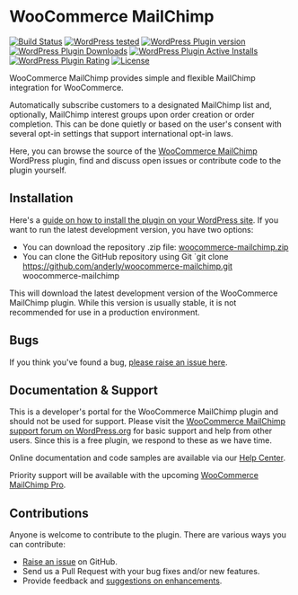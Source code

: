 WooCommerce MailChimp
======================
[![Build Status](https://img.shields.io/travis/anderly/woocommerce-mailchimp/master.svg?style=flat-square)](https://travis-ci.org/anderly/woocommerce-mailchimp)
[![WordPress tested](https://img.shields.io/wordpress/v/woocommerce-mailchimp.svg?style=flat-square)](https://wordpress.org/plugins/woocommerce-mailchimp/)
[![WordPress Plugin version](https://img.shields.io/wordpress/plugin/v/woocommerce-mailchimp.svg?style=flat-square)](https://wordpress.org/plugins/woocommerce-mailchimp/)
[![WordPress Plugin Downloads](https://img.shields.io/wordpress/plugin/dt/woocommerce-mailchimp.svg?style=flat-square)](https://wordpress.org/plugins/woocommerce-mailchimp/)
[![WordPress Plugin Active Installs](https://img.shields.io/wordpress/plugin/installs/woocommerce-mailchimp.svg?style=flat-square)](https://wordpress.org/plugins/woocommerce-mailchimp/)
[![WordPress Plugin Rating](https://img.shields.io/wordpress/plugin/r/woocommerce-mailchimp.svg?style=flat-square)](https://wordpress.org/plugins/woocommerce-mailchimp/)
[![License](https://img.shields.io/badge/license-GPLv3-red.svg?style=flat-square)](http://opensource.org/licenses/GPL-3.0)

WooCommerce MailChimp provides simple and flexible MailChimp integration for WooCommerce.

Automatically subscribe customers to a designated MailChimp list and, optionally, MailChimp interest groups upon order creation or order completion. This can be done quietly or based on the user's consent with several opt-in settings that support international opt-in laws.

Here, you can browse the source of the [WooCommerce MailChimp](https://wordpress.org/plugins/woocommerce-mailchimp/) WordPress plugin, find and discuss open issues or contribute code to the plugin yourself.

Installation
------------

Here's a [guide on how to install the plugin on your WordPress site](https://wordpress.org/plugins/woocommerce-mailchimp/installation/).
If you want to run the latest development version, you have two options:

* You can download the repository .zip file: [woocommerce-mailchimp.zip](https://github.com/anderly/woocommerce-mailchimp/archive/master.zip)
* You can clone the GitHub repository using Git `git clone https://github.com/anderly/woocommerce-mailchimp.git woocommerce-mailchimp

This will download the latest development version of the WooCommerce MailChimp plugin. While this version is usually stable,
it is not recommended for use in a production environment.

Bugs
----
If you think you've found a bug, [please raise an issue here](https://github.com/anderly/woocommerce-mailchimp/issues?state=open).

Documentation & Support
-------

This is a developer's portal for the WooCommerce MailChimp plugin and should not be used for support. Please visit the
[WooCommerce MailChimp support forum on WordPress.org](https://wordpress.org/support/plugin/woocommerce-mailchimp) for basic support and help from other users. Since this is a free plugin, we respond to these as we have time.

Online documentation and code samples are available via our [Help Center](https://support.saintsystems.com/hc/en-us/sections/201959566).

Priority support will be available with the upcoming [WooCommerce MailChimp Pro](https://www.saintsystems.com/products/woocommerce-mailchimp-pro/).

Contributions
-------------
Anyone is welcome to contribute to the plugin. There are various ways you can contribute:

* [Raise an issue](https://github.com/anderly/woocommerce-mailchimp/issues) on GitHub.
* Send us a Pull Request with your bug fixes and/or new features.
* Provide feedback and [suggestions on enhancements](https://github.com/anderly/woocommerce-mailchimp/issues?direction=desc&labels=Enhancement&page=1&sort=created&state=open).
